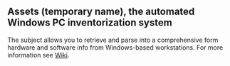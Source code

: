 ## Assets (temporary name), the automated Windows PC inventorization system
The subject allows you to retrieve and parse into a comprehensive form hardware and software info from Windows-based workstations.
For more information see [Wiki](https://github.com/insanie/Assets/wiki).
